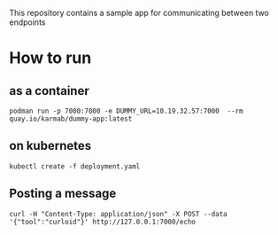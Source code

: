 This repository contains a sample app for communicating between two endpoints

# How to run

## as a container

```
podman run -p 7000:7000 -e DUMMY_URL=10.19.32.57:7000  --rm quay.io/karmab/dummy-app:latest
```

## on kubernetes

```
kubectl create -f deployment.yaml
```

## Posting a message

```
curl -H "Content-Type: application/json" -X POST --data '{"tool":"curloid"}' http://127.0.0.1:7000/echo
```
